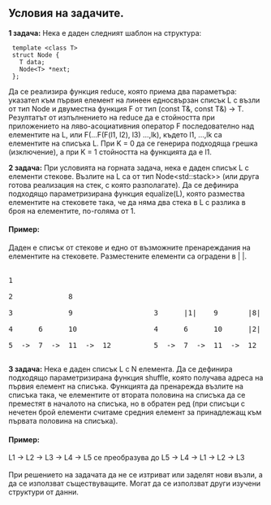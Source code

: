 ## Условия на задачите.
 
**1 задача:** Нека е даден следният шаблон на структура:
```
 template <class T>
 struct Node {
   T data; 
   Node<T> *next;
 };
 ```
Да се реализира функция reduce, която приема два параметъра: указател към първия елемент на линеен едносвързан списък L с възли от тип Node и двуместна функция F от тип (const T&, const T&) -> T. Резултатът  от изпълнението на reduce да е стойността при приложението на ляво-асоциативния оператор F последователно над елементите на L, или F(...F(F(l1, l2), l3) ...,lk), където l1, ...,lk са елементите на списъка L.
При K = 0 да се генерира подходяща грешка (изключение), а при K = 1 стойността на функцията да е l1.

**2 задача:** При условията на горната задача, нека е даден списък L с елементи стекове. Възлите на L са от тип Node<std::stack<T>>> (или друга готова реализация на стек, с която разполагате). Да се дефинира подходящо параметризирана функция equalize(L), която размества елементите на стековете така, че да няма два стека в L с разлика в броя на елементите, по-голяма от 1. <br />
#### Пример: <br />
Даден е списък от стекове и едно от възможните пренареждания на елементите на стековете. Разместените елементи са оградени в | |. <br />
<br />
<pre>
1 <br />
2             8 <br />
3             9                   3      |1|    9       |8| <br />
4      6      10                  4      6      10      |2| <br />
5  ->  7  ->  11  ->  12          5  ->  7  ->  11  ->  12 <br />
</pre>

**3 задача:** Нека е даден списък L с N елемента. Да се дефинира подходящо параметризирана функция shuffle,
която получава адреса на първия елемент на списъка. Функцията да пренарежда възлите на списъка така, че
елементите от втората половина на списъка да се преместят в началото на списъка, но в обратен ред (при
списъци с нечетен брой елементи считаме средния елемент за принадлежащ към първата половина на списъка).
#### Пример: <br />
L1 → L2 → L3 → L4 → L5  се преобразува до L5 → L4 → L1 → L2 → L3 <br />
<br />
При решението на задачата да не се изтриват или заделят нови възли, а да се използват съществуващите.
Могат да се използват други изучени структури от данни.
